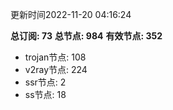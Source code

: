 更新时间2022-11-20 04:16:24

**总订阅: 73**
**总节点: 984**
**有效节点: 352**
- trojan节点: 108
- v2ray节点: 224
- ssr节点: 2
- ss节点: 18
